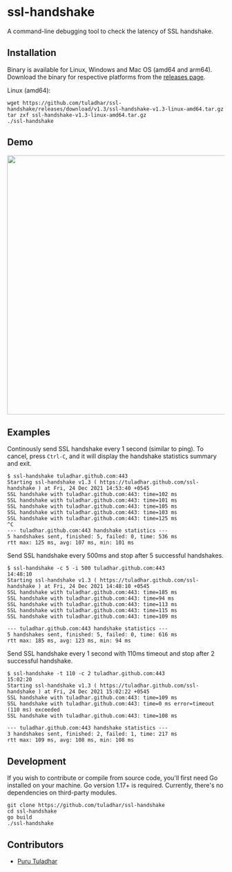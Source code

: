 # ssl-handshake
A command-line debugging tool to check the latency of SSL handshake.

## Installation
Binary is available for Linux, Windows and Mac OS (amd64 and arm64). Download the binary for respective platforms from the [releases page](https://github.com/tuladhar/ssl-handshake/releases).

Linux (amd64):
```
wget https://github.com/tuladhar/ssl-handshake/releases/download/v1.3/ssl-handshake-v1.3-linux-amd64.tar.gz
tar zxf ssl-handshake-v1.3-linux-amd64.tar.gz
./ssl-handshake
```

## Demo
<p align="center">
  <img width="600" src="https://github.com/tuladhar/ssl-handshake/blob/main/ssl-handshake.svg">
</p>

## Examples

Continously send SSL handshake every 1 second (similar to ping). To cancel, press `Ctrl-C`, and it will display the handshake statistics summary and exit.
```
$ ssl-handshake tuladhar.github.com:443
Starting ssl-handshake v1.3 ( https://tuladhar.github.com/ssl-handshake ) at Fri, 24 Dec 2021 14:53:40 +0545
SSL handshake with tuladhar.github.com:443: time=102 ms
SSL handshake with tuladhar.github.com:443: time=101 ms
SSL handshake with tuladhar.github.com:443: time=105 ms
SSL handshake with tuladhar.github.com:443: time=103 ms
SSL handshake with tuladhar.github.com:443: time=125 ms
^C
--- tuladhar.github.com:443 handshake statistics ---
5 handshakes sent, finished: 5, failed: 0, time: 536 ms
rtt max: 125 ms, avg: 107 ms, min: 101 ms
```

Send SSL handshake every 500ms and stop after 5 successful handshakes. 
```
$ ssl-handshake -c 5 -i 500 tuladhar.github.com:443                           14:48:10
Starting ssl-handshake v1.3 ( https://tuladhar.github.com/ssl-handshake ) at Fri, 24 Dec 2021 14:48:10 +0545
SSL handshake with tuladhar.github.com:443: time=185 ms
SSL handshake with tuladhar.github.com:443: time=94 ms
SSL handshake with tuladhar.github.com:443: time=113 ms
SSL handshake with tuladhar.github.com:443: time=115 ms
SSL handshake with tuladhar.github.com:443: time=109 ms

--- tuladhar.github.com:443 handshake statistics ---
5 handshakes sent, finished: 5, failed: 0, time: 616 ms
rtt max: 185 ms, avg: 123 ms, min: 94 ms
```

Send SSL handshake every 1 second with 110ms timeout and stop after 2 successful handshake.
```
$ ssl-handshake -t 110 -c 2 tuladhar.github.com:443                                                                15:02:20
Starting ssl-handshake v1.3 ( https://tuladhar.github.com/ssl-handshake ) at Fri, 24 Dec 2021 15:02:22 +0545
SSL handshake with tuladhar.github.com:443: time=109 ms
SSL handshake with tuladhar.github.com:443: time=0 ms error=timeout (110 ms) exceeded
SSL handshake with tuladhar.github.com:443: time=108 ms

--- tuladhar.github.com:443 handshake statistics ---
3 handshakes sent, finished: 2, failed: 1, time: 217 ms
rtt max: 109 ms, avg: 108 ms, min: 108 ms
```

## Development

If you wish to contribute or compile from source code, you'll first need Go installed on your machine. Go version 1.17+ is required. Currently, there's no dependencies on third-party modules. 

```
git clone https://github.com/tuladhar/ssl-handshake
cd ssl-handshake 
go build
./ssl-handshake
```

## Contributors
- [Puru Tuladhar](https://tuladhar.github.io)
